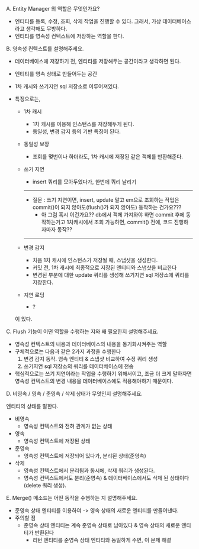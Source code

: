 A.   Entity Manager 의 역할은 무엇인가요?

- 엔티티를 등록, 수정, 조회, 삭제 작업을 진행할 수 있다. 그래서, 가상 데이터베이스라고 생각해도 무방하다.
- 엔티티를 영속성 컨텍스트에 저장하는 역할을 한다.



B.   영속성 컨텍스트를 설명해주세요.

- 데이터베이스에 저장하기 전, 엔티티를 저장해두는 공간이라고 생각하면 된다.

- 엔티티를 영속 상태로 만들어두는 공간

- 1차 캐시와 쓰기지연 sql 저장소로 이루어져있다.

- 특징으로는,

  - 1차 캐시
  
    - 1차 캐시를 이용해 인스턴스를 저장해두게 된다. 
    - 동일성, 변경 감지 등의 기반 특징이 된다.
  
  - 동일성 보장
  
    - 조회를 몇번이나 하더라도, 1차 캐시에 저장된 같은 객체를 반환해준다.
  
  - 쓰기 지연
  
    - insert 쿼리를 모아두었다가, 한번에 쿼리 날리기
  
    ---
  
    - 질문 : 쓰기 지연이면, insert, update 말고 em으로 조회하는 작업은 commit()이 되지 않아도(flush()가 되지 않아도) 동작하는 건가요???
      - 아 그럼 혹시 이건가요?? db에서 객체 가져와야 하면 commit 후에 동작하는거고 1차캐시에서 조회 가능하면, commit() 전에, 코드 진행하자마자 동작??
  
  
    ---
  
    
  
  - 변경 감지
  
    - 처음 1차 캐시에 인스턴스가 저장될 때, 스냅샷을 생성한다.
    - 커밋 전, 1차 캐시에 최종적으로 저장된 엔티티와 스냅샷을 비교한다
    - 변경된 부분에 대한 update 쿼리를 생성해 쓰기지연 sql 저장소에 쿼리를 저장한다.
  
  - 지연 로딩 
  
    - ?
  
  
  이 있다.





C.   Flush 기능이 어떤 역할을 수행하는 지와 왜 필요한지 설명해주세요.

- 영속성 컨텍스트의 내용과 데이터베이스의 내용을 동기화시켜주는 역할
- 구체적으로는 다음과 같은 2가지 과정을 수행한다
  1. 변경 감지 동작. 영속 엔티티 & 스냅샷 비교하여 수정 쿼리 생성
  2. 쓰기지연 sql 저장소의 쿼리를 데이터베이스에 전송
- 핵심적으로는 쓰기 지연이라는 작업을 수행하기 위해서이고, 조금 더 크게 말하자면 영속성 컨텍스트의 변경 내용을 데이터베이스에도 적용해야하기 때문이다.



D.   비영속 / 영속 / 준영속 / 삭제 상태가 무엇인지 설명해주세요.

엔티티의 상태를 말한다.

- 비영속
  - 영속성 컨텍스트와 전혀 관계가 없는 상태
- 영속
  - 영속성 컨텍스트에 저장된 상태
- 준영속
  - 영속성 컨텍스트에 저장되어 있다가, 분리된 상태(준영속)
- 삭제
  - 영속성 컨텍스트에서 분리됨과 동시에, 삭제 쿼리가 생성된다.
  - 영속성 컨텍스트에서도 분리(준영속) & 데이터베이스에서도 삭제 된 상태이다(delete 쿼리 생성).



E.   Merge() 메소드는 어떤 동작을 수행하는 지 설명해주세요.

- 준영속 상태 엔티티를 이용하여 -> 영속 상태의 새로운 엔티티를 만들어낸다.
- 주의할 점
  - 준영속 상태 엔티티는 계속 준영속 상태로 남아있다 & 영속 상태의 새로운 엔티티가 반환된다
    - 리턴 엔티티를 준영속 상태 엔티티와 동일하게 주면, 이 문제 해결

